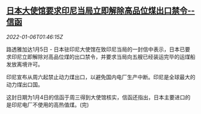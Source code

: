 <!--1641434463000-->
[日本大使馆要求印尼当局立即解除高品位煤出口禁令--信函](https://cn.reuters.com/article/japan-embassy-indonesia-coal-0106-idCNKBS2JG03V)
------

<div><i>2022-01-06T01:46:15Z</i></div><p>路透雅加达1月5日 - 日本驻印尼大使馆在致印尼当局的一封信中表示，日本已要求印尼立即解除对高品位煤的出口禁令，并要求当局向五艘已经装运完毕的运煤船发放离境许可。</p><p>印尼宣布从周六起禁止动力煤出口，以避免国内电厂生产中断。印尼是全球最大的动力煤出口国。</p><p>这封日期为1月4日的信函于周三得到大使馆核实，信函还指出，日本主要进口的是印尼电厂不使用的高热值煤。(完)</p>
